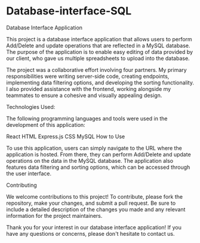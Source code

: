 # Database-interface-SQL
Database Interface Application

This project is a database interface application that allows users to perform Add/Delete and update operations that are reflected in a MySQL database. The purpose of the application is to enable easy editing of data provided by our client, who gave us multiple spreadsheets to upload into the database.

The project was a collaborative effort involving four partners. My primary responsibilities were writing server-side code, creating endpoints, implementing data filtering options, and developing the sorting functionality. I also provided assistance with the frontend, working alongside my teammates to ensure a cohesive and visually appealing design.

Technologies Used:

The following programming languages and tools were used in the development of this application:

React
HTML
Express.js
CSS
MySQL
How to Use

To use this application, users can simply navigate to the URL where the application is hosted. From there, they can perform Add/Delete and update operations on the data in the MySQL database. The application also features data filtering and sorting options, which can be accessed through the user interface.

Contributing

We welcome contributions to this project! To contribute, please fork the repository, make your changes, and submit a pull request. Be sure to include a detailed description of the changes you made and any relevant information for the project maintainers.

Thank you for your interest in our database interface application! If you have any questions or concerns, please don't hesitate to contact us.

